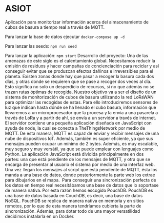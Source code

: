 # ASIOT

Aplicación para monitorizar información acerca del almacenamiento de cubos de basura a tiempo real a través de MQTT. 

Para lanzar la base de datos ejecutar `docker-compose up -d`

Para lanzar las seeds: `npm run seed`

Para lanzar la aplicación: `npm start` 
Desarrollo del proyecto:
Una de las amenazas de este siglo es el calentamiento global. Necesitamos reducir la emisión de residuos y hacer campañas de concienciación para reciclar y así conseguir evitar que se produzcan efectos dañinos e irreversibles para el planeta.
Existen zonas donde hay que pasar a recoger la basura cada dos días, y otras donde se requieren que se pase a recoger dos veces al día. Esto significa no solo un desperdicio de recursos, si no que además no se trazan rutas óptimas de recogida.
Nuestro objetivo va a ser el diseño de un sistema de monitorización de cubos de basura utilizando la red LoRaWAN para optimizar las recogidas de estas. Para ello introduciremos sensores de luz que indican hasta dónde se ha llenado el cubo basura, información que llevaremos a un microprocesador que la procesa y la envía a una pasarela a través de LoRa y a partir de ahí, se envía a un servidor a través de internet. El servidor contiene una pequeña aplicación diseñada en JavaScript con ayuda de node, la cual se conecta a TheThingsNetwork por medio de MQTT. De esta manera, MQTT es capaz de enviar y recibir mensajes de una nube de dispositivos IoT. Además, también es super eficiente, ya que sus mensajes pueden ocupar un mínimo de 2 bytes. Además, es muy escalable, muy seguro y muy versátil, ya que se puede emplear con lenguajes como Python.
La aplicación JavaScript está dividida principalmente en dos partes: una que está pendiente de los mensajes de MQTT, y otra que se encarga de presentar al usuario el sistema por medio de una interfaz web.
Una vez llegan los mensajes al script que está pendiente de MQTT, ésta los manda a una base de datos, donde posteriormente la parte web los extrae para dibujarlos en el mapa. 
Para conseguir una sincronización perfecta de los datos en tiempo real necesitábamos una base de datos que lo soportase de manera nativa. Por esta razón hemos escogido PouchDB. PouchDB es una base de datos basada en CouchDB, es decir, una base de datos NoSQL. PouchDB se replica de manera nativa en memoria y en sitios remotos, por lo que de esta manera tendríamos cubierta la parte de sincronización.
Además, para dotar todo de una mayor versatilidad decidimos instalarla en un Docker.
  
